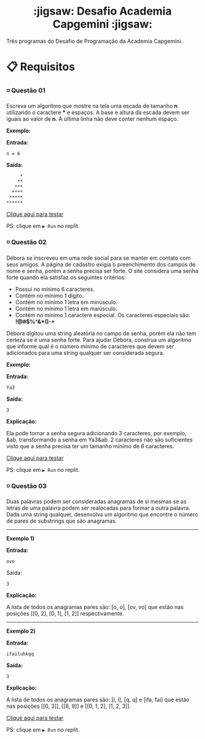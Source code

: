 <h1 align="center">:jigsaw: Desafio Academia Capgemini :jigsaw:</h1>

Três programas do Desafio de Programação da Academia Capgemini.

# 📋 Requisitos 

### ◽ Questão 01 

Escreva um algoritmo que mostre na tela uma escada de tamanho **n** utilizando o caractere __*__ e espaços. A base e altura da escada devem ser iguais ao valor de **n**. A última linha não deve conter nenhum espaço.

**Exemplo:**

**Entrada:**

` n = 6 `

**Saída:**
```
     *
    **
   ***
  ****
 *****
******
```
[Clique aqui para testar](https://replit.com/@allissont/desafioum?v=1) 

PS: clique em `▶️ Run` no replit.

### ◽ Questão 02

Débora se inscreveu em uma rede social para se manter em contato com seus amigos. A página de cadastro exigia o preenchimento dos campos de nome e senha, porém a senha precisa ser forte. O site considera uma senha forte quando ela satisfaz os seguintes critérios:

- Possui no mínimo 6 caracteres.
- Contém no mínimo 1 digito.
- Contém no mínimo 1 letra em minúsculo.
- Contém no mínimo 1 letra em maiúsculo.
- Contém no mínimo 1 caractere especial. Os caracteres especiais são: **!@#$%^&*()-+**

Débora digitou uma string aleatória no campo de senha, porém ela não tem certeza se é uma senha forte. Para ajudar Débora, construa um algoritmo que informe qual é o número mínimo de caracteres que devem ser adicionados para uma string qualquer ser considerada segura.

**Exemplo:**

**Entrada:**

`Ya3`

**Saída:**

`3`

**Explicação:**

Ela pode tornar a senha segura adicionando 3 caracteres, por exemplo, &ab, transformando a senha em Ya3&ab. 2 caracteres não são suficientes visto que a senha precisa ter um tamanho mínimo de 6 caracteres.

[Clique aqui para testar](https://replit.com/@allissont/desafiodois?v=1) 

PS: clique em `▶️ Run` no replit.

### ◽ Questão 03

Duas palavras podem ser consideradas anagramas de si mesmas se as letras de uma palavra podem ser realocadas para formar a outra palavra. Dada uma string qualquer, desenvolva um algoritmo que encontre o número de pares de substrings que são anagramas.

---

**Exemplo 1)**

**Entrada:**

`ovo`

Saída:

`3`

**Explicação:**

A lista de todos os anagramas pares são: [o, o], [ov, vo] que estão nas posições [[0, 2], [0, 1], [1, 2]] respectivamente. 

---

**Exemplo 2)**

**Entrada:**

`ifailuhkqq`

**Saída:**

`3`

**Explicação:**

A lista de todos os anagramas pares são: [i, i], [q, q] e [ifa, fai] que estão nas posições [[0, 3]], [[8, 9]] e [[0, 1, 2], [1, 2, 3]].

[Clique aqui para testar](https://replit.com/@allissont/desafiotres?v=1) 

PS: clique em `▶️ Run` no replit.  
